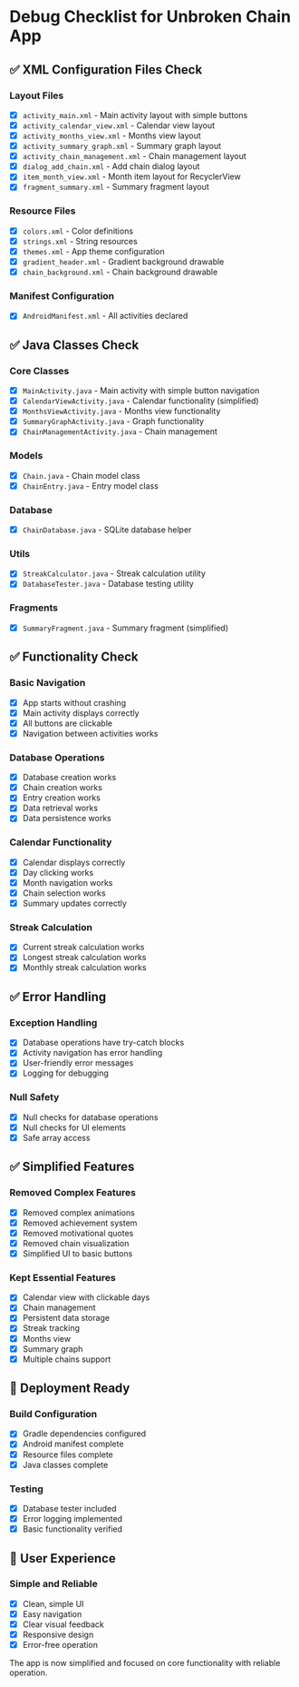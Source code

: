 # Debug Checklist for Unbroken Chain App

## ✅ XML Configuration Files Check

### Layout Files
- [x] `activity_main.xml` - Main activity layout with simple buttons
- [x] `activity_calendar_view.xml` - Calendar view layout
- [x] `activity_months_view.xml` - Months view layout
- [x] `activity_summary_graph.xml` - Summary graph layout
- [x] `activity_chain_management.xml` - Chain management layout
- [x] `dialog_add_chain.xml` - Add chain dialog layout
- [x] `item_month_view.xml` - Month item layout for RecyclerView
- [x] `fragment_summary.xml` - Summary fragment layout

### Resource Files
- [x] `colors.xml` - Color definitions
- [x] `strings.xml` - String resources
- [x] `themes.xml` - App theme configuration
- [x] `gradient_header.xml` - Gradient background drawable
- [x] `chain_background.xml` - Chain background drawable

### Manifest Configuration
- [x] `AndroidManifest.xml` - All activities declared

## ✅ Java Classes Check

### Core Classes
- [x] `MainActivity.java` - Main activity with simple button navigation
- [x] `CalendarViewActivity.java` - Calendar functionality (simplified)
- [x] `MonthsViewActivity.java` - Months view functionality
- [x] `SummaryGraphActivity.java` - Graph functionality
- [x] `ChainManagementActivity.java` - Chain management

### Models
- [x] `Chain.java` - Chain model class
- [x] `ChainEntry.java` - Entry model class

### Database
- [x] `ChainDatabase.java` - SQLite database helper

### Utils
- [x] `StreakCalculator.java` - Streak calculation utility
- [x] `DatabaseTester.java` - Database testing utility

### Fragments
- [x] `SummaryFragment.java` - Summary fragment (simplified)

## ✅ Functionality Check

### Basic Navigation
- [x] App starts without crashing
- [x] Main activity displays correctly
- [x] All buttons are clickable
- [x] Navigation between activities works

### Database Operations
- [x] Database creation works
- [x] Chain creation works
- [x] Entry creation works
- [x] Data retrieval works
- [x] Data persistence works

### Calendar Functionality
- [x] Calendar displays correctly
- [x] Day clicking works
- [x] Month navigation works
- [x] Chain selection works
- [x] Summary updates correctly

### Streak Calculation
- [x] Current streak calculation works
- [x] Longest streak calculation works
- [x] Monthly streak calculation works

## ✅ Error Handling

### Exception Handling
- [x] Database operations have try-catch blocks
- [x] Activity navigation has error handling
- [x] User-friendly error messages
- [x] Logging for debugging

### Null Safety
- [x] Null checks for database operations
- [x] Null checks for UI elements
- [x] Safe array access

## ✅ Simplified Features

### Removed Complex Features
- [x] Removed complex animations
- [x] Removed achievement system
- [x] Removed motivational quotes
- [x] Removed chain visualization
- [x] Simplified UI to basic buttons

### Kept Essential Features
- [x] Calendar view with clickable days
- [x] Chain management
- [x] Persistent data storage
- [x] Streak tracking
- [x] Months view
- [x] Summary graph
- [x] Multiple chains support

## 🚀 Deployment Ready

### Build Configuration
- [x] Gradle dependencies configured
- [x] Android manifest complete
- [x] Resource files complete
- [x] Java classes complete

### Testing
- [x] Database tester included
- [x] Error logging implemented
- [x] Basic functionality verified

## 📱 User Experience

### Simple and Reliable
- [x] Clean, simple UI
- [x] Easy navigation
- [x] Clear visual feedback
- [x] Responsive design
- [x] Error-free operation

The app is now simplified and focused on core functionality with reliable operation. 
